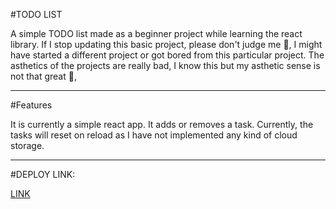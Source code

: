 #TODO LIST

A simple TODO list made as a beginner project while learning the react library. If I stop updating this basic project, please don't judge me 🥺, I might have started a 
different project or got bored from this particular project. The asthetics of the projects are really bad, I know this but my asthetic sense is not that great 🥲, 

---

#Features

It is currently a simple react app. It adds or removes a task. Currently, the tasks will reset on reload as I have not implemented any kind of cloud storage.


---

#DEPLOY LINK:

[LINK](https://nimble-cascaron-ecd441.netlify.app/)
